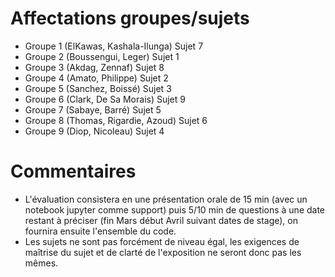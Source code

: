 # Affectations groupes/sujets

- Groupe 1 (ElKawas, Kashala-Ilunga) Sujet 7
- Groupe 2 (Boussengui, Leger) Sujet 1
- Groupe 3 (Akdag, Zennaf) Sujet 8
- Groupe 4 (Amato, Philippe) Sujet 2
- Groupe 5 (Sanchez, Boissé) Sujet 3
- Groupe 6 (Clark, De Sa Morais) Sujet 9
- Groupe 7 (Sabaye, Barré) Sujet 5
- Groupe 8 (Thomas, Rigardie, Azoud) Sujet 6
- Groupe 9 (Diop, Nicoleau) Sujet 4

# Commentaires

- L'évaluation consistera en une présentation orale  de 15 min (avec un notebook jupyter comme support) puis 5/10 min de questions à une date restant à préciser (fin Mars début Avril suivant dates de stage), on fournira ensuite l'ensemble du code.
- Les sujets ne sont pas forcément de niveau égal, les exigences de maîtrise du sujet et de clarté de l'exposition ne seront donc pas les mêmes.
